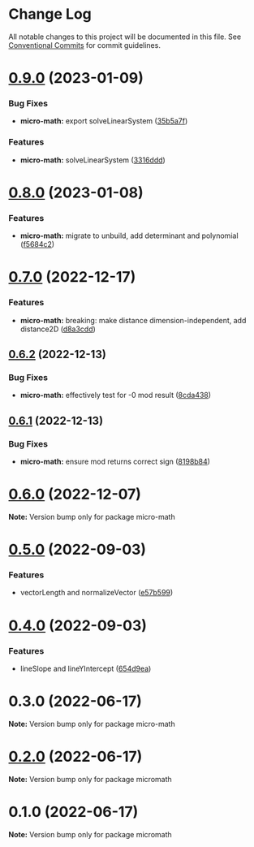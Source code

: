 # Change Log

All notable changes to this project will be documented in this file.
See [Conventional Commits](https://conventionalcommits.org) for commit guidelines.

# [0.9.0](https://github.com/tkofh/micro-math/compare/micro-math@0.8.0...micro-math@0.9.0) (2023-01-09)

### Bug Fixes

- **micro-math:** export solveLinearSystem ([35b5a7f](https://github.com/tkofh/micro-math/commit/35b5a7f5f5f590d463c122ae523d49f3c59c0f61))

### Features

- **micro-math:** solveLinearSystem ([3316ddd](https://github.com/tkofh/micro-math/commit/3316dddd22ea412daed0c55099540983c7f881c1))

# [0.8.0](https://github.com/tkofh/micro-math/compare/micro-math@0.7.0...micro-math@0.8.0) (2023-01-08)

### Features

- **micro-math:** migrate to unbuild, add determinant and polynomial ([f5684c2](https://github.com/tkofh/micro-math/commit/f5684c20a9cb53ea1621fd0b0ea21ebb63b25fdf))

# [0.7.0](https://github.com/tkofh/micro-math/compare/micro-math@0.6.2...micro-math@0.7.0) (2022-12-17)

### Features

- **micro-math:** breaking: make distance dimension-independent, add distance2D ([d8a3cdd](https://github.com/tkofh/micro-math/commit/d8a3cddbfbaa3828636659880f439a8743e3ab3c))

## [0.6.2](https://github.com/tkofh/micro-math/compare/micro-math@0.6.1...micro-math@0.6.2) (2022-12-13)

### Bug Fixes

- **micro-math:** effectively test for -0 mod result ([8cda438](https://github.com/tkofh/micro-math/commit/8cda4380121dcfa485b1c095c412ea359b6f18ec))

## [0.6.1](https://github.com/tkofh/micro-math/compare/micro-math@0.6.0...micro-math@0.6.1) (2022-12-13)

### Bug Fixes

- **micro-math:** ensure mod returns correct sign ([8198b84](https://github.com/tkofh/micro-math/commit/8198b842fa4d1dab6c0bbd64b4eb08b45834b0a2))

# [0.6.0](https://github.com/tkofh/micro-math/compare/micro-math@0.5.0...micro-math@0.6.0) (2022-12-07)

**Note:** Version bump only for package micro-math

# [0.5.0](https://github.com/tkofh/micro-math/compare/micro-math@0.4.0...micro-math@0.5.0) (2022-09-03)

### Features

- vectorLength and normalizeVector ([e57b599](https://github.com/tkofh/micro-math/commit/e57b599f7747b2eee3b98b682e88cba09056ac45))

# [0.4.0](https://github.com/tkofh/micro-math/compare/micro-math@0.3.0...micro-math@0.4.0) (2022-09-03)

### Features

- lineSlope and lineYIntercept ([654d9ea](https://github.com/tkofh/micro-math/commit/654d9ea51958aea2a466be831b7b6fdf857593f3))

# 0.3.0 (2022-06-17)

**Note:** Version bump only for package micro-math

# [0.2.0](https://github.com/tkofh/micromath/compare/micromath@0.1.0...micromath@0.2.0) (2022-06-17)

**Note:** Version bump only for package micromath

# 0.1.0 (2022-06-17)

**Note:** Version bump only for package micromath
